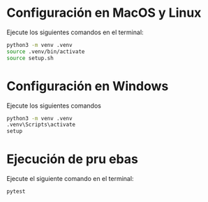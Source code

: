# Configuración en MacOS y Linux

Ejecute los siguientes comandos    en el terminal:

```bash
python3 -m venv .venv
source .venv/bin/activate
source setup.sh
```
 
# Configuración en Windows

Ejecute los siguientes comandos 

```bash   
python3 -m venv .venv
.venv\Scripts\activate
setup    
``` 

# Ejecución de pru ebas

Ejecute el siguiente comando en el terminal:
  
```bash
pytest 
```     
      
